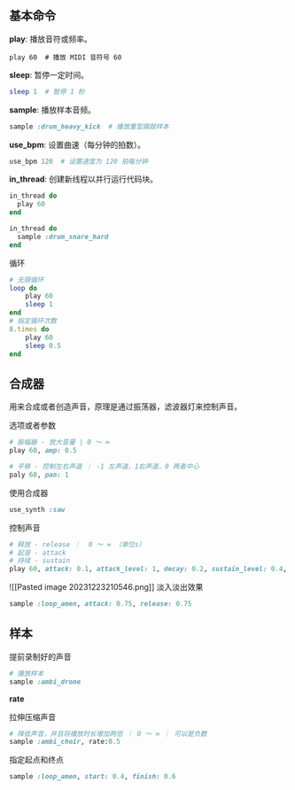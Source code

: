 

## 基本命令


**play**: 播放音符或频率。
 
```rubyÏ
play 60  # 播放 MIDI 音符号 60
```

**sleep**: 暂停一定时间。

```ruby
sleep 1  # 暂停 1 秒
```

**sample**: 播放样本音频。
 
```ruby
sample :drum_heavy_kick  # 播放重型踢鼓样本
```

**use_bpm**: 设置曲速（每分钟的拍数）。

```ruby
use_bpm 120  # 设置速度为 120 拍每分钟
```

**in_thread**: 创建新线程以并行运行代码块。   
 
```ruby
in_thread do
  play 60
end

in_thread do
  sample :drum_snare_hard
end

```

循环

```ruby
# 无限循环
loop do 
	play 60 
	sleep 1 
end
# 指定循环次数
8.times do 
	play 60 
	sleep 0.5 
end
```


## 合成器

用来合成或者创造声音，原理是通过振荡器，滤波器灯来控制声音。

选项或者参数

```ruby
# 振幅器 - 放大音量 | 0 ～ ∞
play 60, amp: 0.5

# 平移 - 控制左右声道 ｜ -1 左声道，1右声道，0 两者中心
paly 60, pan: 1

```

使用合成器

```ruby
use_synth :saw
```


控制声音

```ruby
# 释放 - release ｜  0 ～ ∞ （单位s）
# 起音 - attack
# 持续 - sustain
play 60, attack: 0.1, attack_level: 1, decay: 0.2, sustain_level: 0.4, sustain: 1, release: 0.5
```

![[Pasted image 20231223210546.png]]
淡入淡出效果

```ruby
sample :loop_amen, attack: 0.75, release: 0.75
```


## 样本

提前录制好的声音

```ruby
# 播放样本
sample :ambi_drone
```

**rate**

拉伸压缩声音

```ruby
# 降低声音，并且将播放时长增加两倍 ｜ 0 ～ ∞ ｜ 可以是负数
sample :ambi_choir, rate:0.5
```

指定起点和终点

```ruby
sample :loop_amen, start: 0.4, finish: 0.6
```

